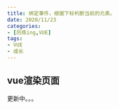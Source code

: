 ```yaml
---
title: 绑定事件，根据下标判断当前的元素。
date: 2020/11/23
categories:
- [历练ing,VUE]
tags:
- VUE
- 成长
---
```

## vue渲染页面

更新中。。。

